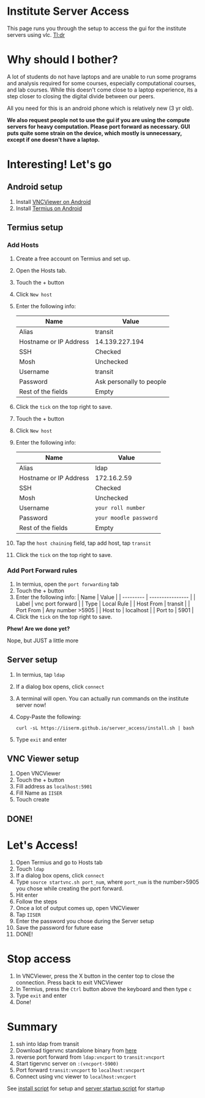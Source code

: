 # Institute Server Access

This page runs you through the setup to access the gui for the institute servers using vlc. [Tl;dr](#summary)

# Why should I bother?

A lot of students do not have laptops and are unable to run some programs and analysis required for some courses, especially computational courses, and lab courses. While this doesn't come close to a laptop experience, its a step closer to closing the digital divide between our peers.

All you need for this is an android phone which is relatively new (3 yr old).

**We also request people not to use the gui if you are using the compute servers for heavy computation. Please port forward as necessary. GUI puts quite some strain on the device, which mostly is unnecessary, except if one doesn't have a laptop.**

# Interesting! Let's go

## Android setup

1. Install [VNCViewer on Android](https://play.google.com/store/apps/details?id=com.realvnc.viewer.android&hl=en_US&gl=US)
2. Install [Termius on Android](https://play.google.com/store/apps/details?id=com.server.auditor.ssh.client&hl=en_US&gl=US)

## Termius setup

### Add Hosts

1. Create a free account on Termius and set up.
2. Open the Hosts tab.
3. Touch the + button
4. Click `New host`
5. Enter the following info:

    | Name                   | Value                    |
    | ---------------------- | ------------------------ |
    | Alias                  | transit                  |
    | Hostname or IP Address | 14.139.227.194           |
    | SSH                    | Checked                  |
    | Mosh                   | Unchecked                |
    | Username               | transit                  |
    | Password               | Ask personally to people |
    | Rest of the fields     | Empty                    |

6. Click the `tick` on the top right to save.
7. Touch the + button
8. Click `New host`
9. Enter the following info:

    | Name                   | Value                  |
    | ---------------------- | ---------------------- |
    | Alias                  | ldap                   |
    | Hostname or IP Address | 172.16.2.59            |
    | SSH                    | Checked                |
    | Mosh                   | Unchecked              |
    | Username               | `your roll number`     |
    | Password               | `your moodle password` |
    | Rest of the fields     | Empty                  |

10. Tap the `host chaining` field, tap add host, tap `transit`
11. Click the `tick` on the top right to save.

### Add Port Forward rules

1. In termius, open the `port forwarding` tab
2. Touch the + button
3. Enter the following info:
    | Name      | Value            |
    | --------- | ---------------- |
    | Label     | vnc port forward |
    | Type      | Local Rule       |
    | Host From | transit          |
    | Port From | Any number >5905 |
    | Host to   | localhost        |
    | Port to   | 5901             |
4. Click the `tick` on the top right to save.

**Phew! Are we done yet?**

Nope, but JUST a little more

## Server setup

1. In termius, tap `ldap`
2. If a dialog box opens, click `connect`
3. A terminal will open. You can actually run commands on the institute server now!
4. Copy-Paste the following:

   `curl -sL https://iiserm.github.io/server_access/install.sh | bash`

5. Type `exit` and enter

## VNC Viewer setup

1. Open VNCViewer
2. Touch the + button
3. Fill address as `localhost:5901`
4. Fill Name as `IISER`
5. Touch create

## DONE!

# Let's Access!

1. Open Termius and go to Hosts tab
2. Touch `ldap`
3. If a dialog box opens, click `connect`
4. Type `source startvnc.sh port_num`, where `port_num` is the number>5905 you chose while creating the port forward.
5. Hit enter
6. Follow the steps
7. Once a lot of output comes up, open VNCViewer
8. Tap `IISER`
9. Enter the password you chose during the Server setup
10. Save the password for future ease
11. DONE!

# Stop access

1. In VNCViewer, press the X button in the center top to close the connection. Press back to exit VNCViewer
2. In Termius, press the `Ctrl` button above the keyboard and then type `c`
3. Type `exit` and enter
4. Done!

# Summary

1. ssh into ldap from transit
2. Download tigervnc standalone binary from [here](https://https://bintray.com/tigervnc/stable)
3. reverse port forward from `ldap:vncport` to `transit:vncport`
4. Start tigervnc server on `:(vncport-5900)`
5. Port forward `transit:vncport` to `localhost:vncport`
6. Connect using vnc viewer to `localhost:vncport`

See [install script](install.sh) for setup and [server startup script](startvnc.sh) for startup
